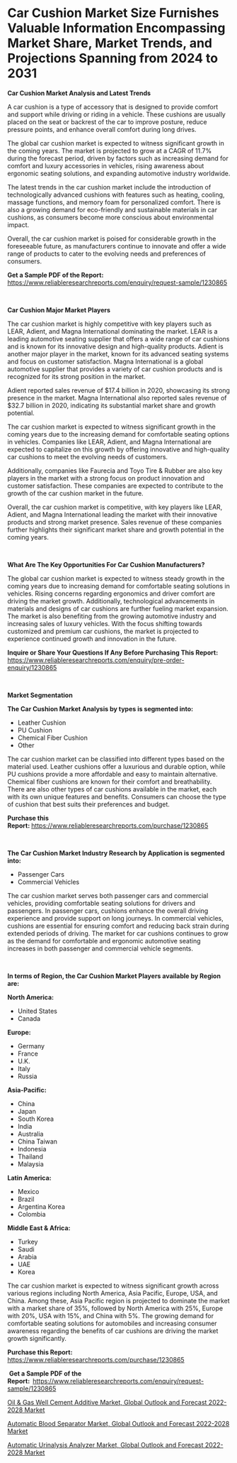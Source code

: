<p><h1>Car Cushion Market Size Furnishes Valuable Information Encompassing Market Share, Market Trends, and Projections Spanning from 2024 to 2031</h1></p><p><strong>Car Cushion Market Analysis and Latest Trends</strong></p>
<p><p>A car cushion is a type of accessory that is designed to provide comfort and support while driving or riding in a vehicle. These cushions are usually placed on the seat or backrest of the car to improve posture, reduce pressure points, and enhance overall comfort during long drives.</p><p>The global car cushion market is expected to witness significant growth in the coming years. The market is projected to grow at a CAGR of 11.7% during the forecast period, driven by factors such as increasing demand for comfort and luxury accessories in vehicles, rising awareness about ergonomic seating solutions, and expanding automotive industry worldwide.</p><p>The latest trends in the car cushion market include the introduction of technologically advanced cushions with features such as heating, cooling, massage functions, and memory foam for personalized comfort. There is also a growing demand for eco-friendly and sustainable materials in car cushions, as consumers become more conscious about environmental impact.</p><p>Overall, the car cushion market is poised for considerable growth in the foreseeable future, as manufacturers continue to innovate and offer a wide range of products to cater to the evolving needs and preferences of consumers.</p></p>
<p><strong>Get a Sample PDF of the Report:&nbsp;</strong> <a href="https://www.reliableresearchreports.com/enquiry/request-sample/1230865">https://www.reliableresearchreports.com/enquiry/request-sample/1230865</a></p>
<p>&nbsp;</p>
<p><strong>Car Cushion Major Market Players</strong></p>
<p><p>The car cushion market is highly competitive with key players such as LEAR, Adient, and Magna International dominating the market. LEAR is a leading automotive seating supplier that offers a wide range of car cushions and is known for its innovative design and high-quality products. Adient is another major player in the market, known for its advanced seating systems and focus on customer satisfaction. Magna International is a global automotive supplier that provides a variety of car cushion products and is recognized for its strong position in the market.</p><p>Adient reported sales revenue of $17.4 billion in 2020, showcasing its strong presence in the market. Magna International also reported sales revenue of $32.7 billion in 2020, indicating its substantial market share and growth potential.</p><p>The car cushion market is expected to witness significant growth in the coming years due to the increasing demand for comfortable seating options in vehicles. Companies like LEAR, Adient, and Magna International are expected to capitalize on this growth by offering innovative and high-quality car cushions to meet the evolving needs of customers.</p><p>Additionally, companies like Faurecia and Toyo Tire & Rubber are also key players in the market with a strong focus on product innovation and customer satisfaction. These companies are expected to contribute to the growth of the car cushion market in the future.</p><p>Overall, the car cushion market is competitive, with key players like LEAR, Adient, and Magna International leading the market with their innovative products and strong market presence. Sales revenue of these companies further highlights their significant market share and growth potential in the coming years.</p></p>
<p>&nbsp;</p>
<p><strong>What Are The Key Opportunities For Car Cushion Manufacturers?</strong></p>
<p><p>The global car cushion market is expected to witness steady growth in the coming years due to increasing demand for comfortable seating solutions in vehicles. Rising concerns regarding ergonomics and driver comfort are driving the market growth. Additionally, technological advancements in materials and designs of car cushions are further fueling market expansion. The market is also benefiting from the growing automotive industry and increasing sales of luxury vehicles. With the focus shifting towards customized and premium car cushions, the market is projected to experience continued growth and innovation in the future.</p></p>
<p><strong>Inquire or Share Your Questions If Any Before Purchasing This Report:</strong> <a href="https://www.reliableresearchreports.com/enquiry/pre-order-enquiry/1230865">https://www.reliableresearchreports.com/enquiry/pre-order-enquiry/1230865</a></p>
<p>&nbsp;</p>
<p><strong>Market Segmentation</strong></p>
<p><strong>The Car Cushion Market Analysis by types is segmented into:</strong></p>
<p><ul><li>Leather Cushion</li><li>PU Cushion</li><li>Chemical Fiber Cushion</li><li>Other</li></ul></p>
<p><p>The car cushion market can be classified into different types based on the material used. Leather cushions offer a luxurious and durable option, while PU cushions provide a more affordable and easy to maintain alternative. Chemical fiber cushions are known for their comfort and breathability. There are also other types of car cushions available in the market, each with its own unique features and benefits. Consumers can choose the type of cushion that best suits their preferences and budget.</p></p>
<p><strong>Purchase this Report:&nbsp;</strong><a href="https://www.reliableresearchreports.com/purchase/1230865">https://www.reliableresearchreports.com/purchase/1230865</a></p>
<p>&nbsp;</p>
<p><strong>The Car Cushion Market Industry Research by Application is segmented into:</strong></p>
<p><ul><li>Passenger Cars</li><li>Commercial Vehicles</li></ul></p>
<p><p>The car cushion market serves both passenger cars and commercial vehicles, providing comfortable seating solutions for drivers and passengers. In passenger cars, cushions enhance the overall driving experience and provide support on long journeys. In commercial vehicles, cushions are essential for ensuring comfort and reducing back strain during extended periods of driving. The market for car cushions continues to grow as the demand for comfortable and ergonomic automotive seating increases in both passenger and commercial vehicle segments.</p></p>
<p>&nbsp;</p>
<p><strong>In terms of Region, the Car Cushion Market Players available by Region are:</strong></p>
<p>
    <p> <strong> North America: </strong>
        <ul>
            <li>United States</li>
            <li>Canada</li>
        </ul>
        </p> 
    <p> <strong> Europe: </strong>
        <ul>
            <li>Germany</li>
            <li>France</li>
            <li>U.K.</li>
            <li>Italy</li>
            <li>Russia</li>
        </ul>
        </p> 
    <p> <strong> Asia-Pacific: </strong>
        <ul>
            <li>China</li>
            <li>Japan</li>
            <li>South Korea</li>
            <li>India</li>
            <li>Australia</li>
            <li>China Taiwan</li>
            <li>Indonesia</li>
            <li>Thailand</li>
            <li>Malaysia</li>
        </ul>
        </p> 
    <p> <strong> Latin America: </strong>
        <ul>
            <li>Mexico</li>
            <li>Brazil</li>
            <li>Argentina Korea</li>
            <li>Colombia</li>
        </ul>
        </p> 
    <p> <strong> Middle East & Africa: </strong>
        <ul>
            <li>Turkey</li>
            <li>Saudi</li>
            <li>Arabia</li>
            <li>UAE</li>
            <li>Korea</li>
        </ul>
    </p>
    </p>
<p><p>The car cushion market is expected to witness significant growth across various regions including North America, Asia Pacific, Europe, USA, and China. Among these, Asia Pacific region is projected to dominate the market with a market share of 35%, followed by North America with 25%, Europe with 20%, USA with 15%, and China with 5%. The growing demand for comfortable seating solutions for automobiles and increasing consumer awareness regarding the benefits of car cushions are driving the market growth significantly.</p></p>
<p><strong>Purchase this Report: </strong><a href="https://www.reliableresearchreports.com/purchase/1230865">https://www.reliableresearchreports.com/purchase/1230865</a></p>
<p>&nbsp;<strong>Get a Sample PDF of the Report:&nbsp;&nbsp;</strong><a href="https://www.reliableresearchreports.com/enquiry/request-sample/1230865">https://www.reliableresearchreports.com/enquiry/request-sample/1230865</a></p>
<p><strong></strong></p>
<p><p><a href="https://view.publitas.com/reportprime-1/oil-gas-well-cement-additive-market-global-outlook-and-forecast-2022-2028-market-size-2023-2030-global-industrial-analysis-key-geographical-regions-market-share-top-key-players-product-types-and-forecast-research-report/">Oil & Gas Well Cement Additive Market, Global Outlook and Forecast 2022-2028 Market</a></p><p><a href="https://view.publitas.com/reportprime-1/automatic-blood-separator-market-global-outlook-and-forecast-2022-2028-market-insights-market-players-and-forecast-till-2030/">Automatic Blood Separator Market, Global Outlook and Forecast 2022-2028 Market</a></p><p><a href="https://view.publitas.com/reportprime-1/automatic-urinalysis-analyzer-market-global-outlook-and-forecast-2022-2028-market-size-growth-and-forecast-from-2023-2030/">Automatic Urinalysis Analyzer Market, Global Outlook and Forecast 2022-2028 Market</a></p></p>